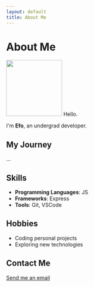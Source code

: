 ```yaml
---
layout: default
title: About Me
---
```


# About Me
<img width="150" src="https://avatars.githubusercontent.com/u/169594234">
Hello.

I'm **Efo**, an undergrad developer.

## My Journey

...

## Skills

- **Programming Languages**: JS
- **Frameworks**: Express
- **Tools**: Git, VSCode

## Hobbies

- Coding personal projects
- Exploring new technologies

## Contact Me

[Send me an email](developerefoyuvr@gmail.com)
